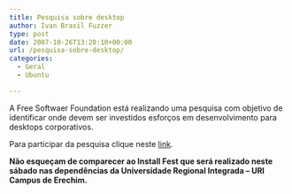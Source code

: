 ```yaml
---
title: Pesquisa sobre desktop
author: Ivan Brasil Fuzzer
type: post
date: 2007-10-26T13:20:10+00:00
url: /pesquisa-sobre-desktop/
categories:
  - Geral
  - Ubuntu

---
```

A Free Softwaer Foundation está realizando uma pesquisa com objetivo de identificar onde devem ser investidos esforços em desenvolvimento para desktops corporativos.

Para participar da pesquisa clique neste [link][1].

**Não esqueçam de comparecer ao Install Fest que será realizado neste sábado nas dependências da Universidade Regional Integrada &#8211; URI Campus de Erechim.**

 [1]: http://www.surveymonkey.com/s.aspx?sm=6txdLNpaouaNCPWHI087hg_3d_3d